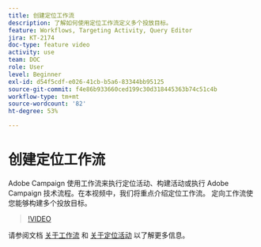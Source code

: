 ```yaml
---
title: 创建定位工作流
description: 了解如何使用定位工作流定义多个投放目标。
feature: Workflows, Targeting Activity, Query Editor
jira: KT-2174
doc-type: feature video
activity: use
team: DOC
role: User
level: Beginner
exl-id: d54f5cdf-e026-41cb-b5a6-83344bb95125
source-git-commit: f4e86b933660ced199c30d318445363b74c51c4b
workflow-type: tm+mt
source-wordcount: '82'
ht-degree: 53%

---
```


# 创建定位工作流

Adobe Campaign 使用工作流来执行定位活动、构建活动或执行 Adobe Campaign 技术流程。在本视频中，我们将重点介绍定位工作流。 定向工作流使您能够构建多个投放目标。

>[!VIDEO](https://video.tv.adobe.com/v/25605?quality=12&learn=on)

请参阅文档 [关于工作流](https://experienceleague.adobe.com/docs/campaign-classic/using/automating-with-workflows/introduction/about-workflows.html?lang=zh-Hans)
和 [关于定位活动](https://experienceleague.adobe.com/docs/campaign-classic/using/automating-with-workflows/targeting-activities/about-targeting-activities.html) 以了解更多信息。
